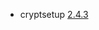 - cryptsetup [2.4.3](https://lore.kernel.org/all/572c18a7bf60cb1b0f67c3a03c531d7e7ed31832.camel@scientia.net/T/) 
